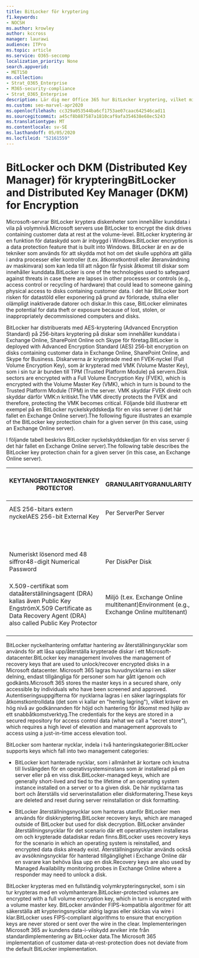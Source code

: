 ```yaml
---
title: BitLocker för kryptering
f1.keywords:
- NOCSH
ms.author: krowley
author: kccross
manager: laurawi
audience: ITPro
ms.topic: article
ms.service: O365-seccomp
localization_priority: None
search.appverid:
- MET150
ms.collection:
- Strat_O365_Enterprise
- M365-security-compliance
- Strat_O365_Enterprise
description: Lär dig mer Office 365 hur BitLocker kryptering, vilket minskar risken för datastöld på grund av förlorade eller stulna datorer och diskar.
ms.custom: seo-marvel-apr2020
ms.openlocfilehash: cc329a053544ba6cf1753ae07caac642546cad11
ms.sourcegitcommit: a45cf8b887587a1810caf9afa354638e68ec5243
ms.translationtype: MT
ms.contentlocale: sv-SE
ms.lasthandoff: 05/05/2020
ms.locfileid: "52161559"
---
```

# <a name="bitlocker-and-distributed-key-manager-dkm-for-encryption"></a><span data-ttu-id="92be4-103">BitLocker och DKM (Distributed Key Manager) för kryptering</span><span class="sxs-lookup"><span data-stu-id="92be4-103">BitLocker and Distributed Key Manager (DKM) for Encryption</span></span>

<span data-ttu-id="92be4-104">Microsoft-servrar BitLocker kryptera diskenheter som innehåller kunddata i vila på volymnivå.</span><span class="sxs-lookup"><span data-stu-id="92be4-104">Microsoft servers use BitLocker to encrypt the disk drives containing customer data at rest at the volume-level.</span></span> <span data-ttu-id="92be4-105">BitLocker kryptering är en funktion för dataskydd som är inbyggd i Windows.</span><span class="sxs-lookup"><span data-stu-id="92be4-105">BitLocker encryption is a data protection feature that is built into Windows.</span></span> <span data-ttu-id="92be4-106">BitLocker är en av de tekniker som används för att skydda mot hot om det skulle upphöra att gälla i andra processer eller kontroller (t.ex. åtkomstkontroll eller återanvändning av maskinvara) som kan leda till att någon får fysisk åtkomst till diskar som innehåller kunddata.</span><span class="sxs-lookup"><span data-stu-id="92be4-106">BitLocker is one of the technologies used to safeguard against threats in case there are lapses in other processes or controls (e.g., access control or recycling of hardware) that could lead to someone gaining physical access to disks containing customer data.</span></span> <span data-ttu-id="92be4-107">I det här BitLocker bort risken för datastöld eller exponering på grund av förlorade, stulna eller olämpligt inaktiverade datorer och diskar.</span><span class="sxs-lookup"><span data-stu-id="92be4-107">In this case, BitLocker eliminates the potential for data theft or exposure because of lost, stolen, or inappropriately decommissioned computers and disks.</span></span>

<span data-ttu-id="92be4-108">BitLocker har distribuerats med AES-kryptering (Advanced Encryption Standard) på 256-bitars kryptering på diskar som innehåller kunddata i Exchange Online, SharePoint Online och Skype för företag.</span><span class="sxs-lookup"><span data-stu-id="92be4-108">BitLocker is deployed with Advanced Encryption Standard (AES) 256-bit encryption on disks containing customer data in Exchange Online, SharePoint Online, and Skype for Business.</span></span> <span data-ttu-id="92be4-109">Diskarverna är krypterade med en FVEK-nyckel (Full Volume Encryption Key), som är krypterad med VMK (Volume Master Key), som i sin tur är bunden till TPM (Trusted Platform Module) på servern.</span><span class="sxs-lookup"><span data-stu-id="92be4-109">Disk sectors are encrypted with a Full Volume Encryption Key (FVEK), which is encrypted with the Volume Master Key (VMK), which in turn is bound to the Trusted Platform Module (TPM) in the server.</span></span> <span data-ttu-id="92be4-110">VMK skyddar FVEK direkt och skyddar därför VMK:n kritiskt.</span><span class="sxs-lookup"><span data-stu-id="92be4-110">The VMK directly protects the FVEK and therefore, protecting the VMK becomes critical.</span></span> <span data-ttu-id="92be4-111">Följande bild illustrerar ett exempel på en BitLocker nyckelskyddskedja för en viss server (i det här fallet en Exchange Online server).</span><span class="sxs-lookup"><span data-stu-id="92be4-111">The following figure illustrates an example of the BitLocker key protection chain for a given server (in this case, using an Exchange Online server).</span></span>

<span data-ttu-id="92be4-112">I följande tabell beskrivs BitLocker nyckelskyddskedjan för en viss server (i det här fallet en Exchange Online server).</span><span class="sxs-lookup"><span data-stu-id="92be4-112">The following table describes the BitLocker key protection chain for a given server (in this case, an Exchange Online server).</span></span>

| <span data-ttu-id="92be4-113">KEYTANGENTTANGENTEN</span><span class="sxs-lookup"><span data-stu-id="92be4-113">KEY PROTECTOR</span></span> | <span data-ttu-id="92be4-114">GRANULARITY</span><span class="sxs-lookup"><span data-stu-id="92be4-114">GRANULARITY</span></span> | <span data-ttu-id="92be4-115">HUR GENERERAS DETTA?</span><span class="sxs-lookup"><span data-stu-id="92be4-115">HOW GENERATED?</span></span> | <span data-ttu-id="92be4-116">VAR LAGRAS DEN?</span><span class="sxs-lookup"><span data-stu-id="92be4-116">WHERE IS IT STORED?</span></span> | <span data-ttu-id="92be4-117">PROTECTION</span><span class="sxs-lookup"><span data-stu-id="92be4-117">PROTECTION</span></span> |
|--------------------------------------------------------------------------------|-------------------------------------------------|----------------|-------------------------|--------------------------------------------------------------------------------------------------|
| <span data-ttu-id="92be4-118">AES 256-bitars extern nyckel</span><span class="sxs-lookup"><span data-stu-id="92be4-118">AES 256-bit External Key</span></span> | <span data-ttu-id="92be4-119">Per Server</span><span class="sxs-lookup"><span data-stu-id="92be4-119">Per Server</span></span> | <span data-ttu-id="92be4-120">BitLocker API:er</span><span class="sxs-lookup"><span data-stu-id="92be4-120">BitLocker APIs</span></span> | <span data-ttu-id="92be4-121">TPM eller Valv</span><span class="sxs-lookup"><span data-stu-id="92be4-121">TPM or Secret Safe</span></span> | <span data-ttu-id="92be4-122">Lockbox/åtkomstkontroll</span><span class="sxs-lookup"><span data-stu-id="92be4-122">Lockbox / Access Control</span></span> |
|  |  |  | <span data-ttu-id="92be4-123">Mailbox Server Registry</span><span class="sxs-lookup"><span data-stu-id="92be4-123">Mailbox Server Registry</span></span> | <span data-ttu-id="92be4-124">TPM krypterat</span><span class="sxs-lookup"><span data-stu-id="92be4-124">TPM encrypted</span></span> |
| <span data-ttu-id="92be4-125">Numeriskt lösenord med 48 siffror</span><span class="sxs-lookup"><span data-stu-id="92be4-125">48-digit Numerical Password</span></span> | <span data-ttu-id="92be4-126">Per Disk</span><span class="sxs-lookup"><span data-stu-id="92be4-126">Per Disk</span></span> | <span data-ttu-id="92be4-127">BitLocker API:er</span><span class="sxs-lookup"><span data-stu-id="92be4-127">BitLocker APIs</span></span> | <span data-ttu-id="92be4-128">Active Directory</span><span class="sxs-lookup"><span data-stu-id="92be4-128">Active Directory</span></span> | <span data-ttu-id="92be4-129">Lockbox/åtkomstkontroll</span><span class="sxs-lookup"><span data-stu-id="92be4-129">Lockbox / Access Control</span></span> |
| <span data-ttu-id="92be4-130">X.509-certifikat som dataåterställningsagent (DRA) kallas även Public Key Engström</span><span class="sxs-lookup"><span data-stu-id="92be4-130">X.509 Certificate as Data Recovery Agent (DRA) also called Public Key Protector</span></span> | <span data-ttu-id="92be4-131">Miljö (t.ex. Exchange Online multitenant)</span><span class="sxs-lookup"><span data-stu-id="92be4-131">Environment (e.g., Exchange Online multitenant)</span></span> | <span data-ttu-id="92be4-132">Microsoft CA</span><span class="sxs-lookup"><span data-stu-id="92be4-132">Microsoft CA</span></span> | <span data-ttu-id="92be4-133">Versionssystem</span><span class="sxs-lookup"><span data-stu-id="92be4-133">Build System</span></span> | <span data-ttu-id="92be4-134">Ingen användare har hela lösenordet till den privata nyckeln.</span><span class="sxs-lookup"><span data-stu-id="92be4-134">No one user has the full password to the private key.</span></span> <span data-ttu-id="92be4-135">Lösenordet är under fysiskt skydd.</span><span class="sxs-lookup"><span data-stu-id="92be4-135">The password is under physical protection.</span></span> |


<span data-ttu-id="92be4-136">BitLocker nyckelhantering omfattar hantering av återställningsnycklar som används för att låsa upp/återställa krypterade diskar i ett Microsoft-datacenter.</span><span class="sxs-lookup"><span data-stu-id="92be4-136">BitLocker key management involves the management of recovery keys that are used to unlock/recover encrypted disks in a Microsoft datacenter.</span></span> <span data-ttu-id="92be4-137">Microsoft 365 lagras huvudnycklarna i en säker delning, endast tillgängliga för personer som har gått igenom och godkänts.</span><span class="sxs-lookup"><span data-stu-id="92be4-137">Microsoft 365 stores the master keys in a secured share, only accessible by individuals who have been screened and approved.</span></span> <span data-ttu-id="92be4-138">Autentiseringsuppgifterna för nycklarna lagras i en säker lagringsplats för åtkomstkontrolldata (det som vi kallar en "hemlig lagring"), vilket kräver en hög nivå av godkännanden för höjd och hantering för åtkomst med hjälp av ett snabbåtkomstverktyg.</span><span class="sxs-lookup"><span data-stu-id="92be4-138">The credentials for the keys are stored in a secured repository for access control data (what we call a "secret store"), which requires a high level of elevation and management approvals to access using a just-in-time access elevation tool.</span></span>

<span data-ttu-id="92be4-139">BitLocker som hanterar nycklar, indela i två hanteringskategorier:</span><span class="sxs-lookup"><span data-stu-id="92be4-139">BitLocker supports keys which fall into two management categories:</span></span>

- <span data-ttu-id="92be4-140">BitLocker kort hanterade nycklar, som i allmänhet är kortare och knutna till livslängden för en operativsystemsinstans som är installerad på en server eller på en viss disk.</span><span class="sxs-lookup"><span data-stu-id="92be4-140">BitLocker-managed keys, which are generally short-lived and tied to the lifetime of an operating system instance installed on a server or to a given disk.</span></span> <span data-ttu-id="92be4-141">De här nycklarna tas bort och återställs vid serverinstallation eller diskformatering.</span><span class="sxs-lookup"><span data-stu-id="92be4-141">These keys are deleted and reset during server reinstallation or disk formatting.</span></span>

- <span data-ttu-id="92be4-142">BitLocker återställningsnycklar som hanteras utanför BitLocker men används för diskkryptering.</span><span class="sxs-lookup"><span data-stu-id="92be4-142">BitLocker recovery keys, which are managed outside of BitLocker but used for disk decryption.</span></span> <span data-ttu-id="92be4-143">BitLocker använder återställningsnycklar för det scenario där ett operativsystem installeras om och krypterade datadiskar redan finns.</span><span class="sxs-lookup"><span data-stu-id="92be4-143">BitLocker uses recovery keys for the scenario in which an operating system is reinstalled, and encrypted data disks already exist.</span></span> <span data-ttu-id="92be4-144">Återställningsnycklar används också av avsökningsnycklar för hanterad tillgänglighet i Exchange Online där en svarare kan behöva låsa upp en disk.</span><span class="sxs-lookup"><span data-stu-id="92be4-144">Recovery keys are also used by Managed Availability monitoring probes in Exchange Online where a responder may need to unlock a disk.</span></span>

<span data-ttu-id="92be4-145">BitLocker krypteras med en fullständig volymkrypteringsnyckel, som i sin tur krypteras med en volymhanterare.</span><span class="sxs-lookup"><span data-stu-id="92be4-145">BitLocker-protected volumes are encrypted with a full volume encryption key, which in turn is encrypted with a volume master key.</span></span> <span data-ttu-id="92be4-146">BitLocker använder FIPS-kompatibla algoritmer för att säkerställa att krypteringsnycklar aldrig lagras eller skickas via wire i klar.</span><span class="sxs-lookup"><span data-stu-id="92be4-146">BitLocker uses FIPS-compliant algorithms to ensure that encryption keys are never stored or sent over the wire in the clear.</span></span> <span data-ttu-id="92be4-147">Implementeringen Microsoft 365 av kundens data-i-vilskydd avviker inte från standardimplementering av BitLocker data.</span><span class="sxs-lookup"><span data-stu-id="92be4-147">The Microsoft 365 implementation of customer data-at-rest-protection does not deviate from the default BitLocker implementation.</span></span>
